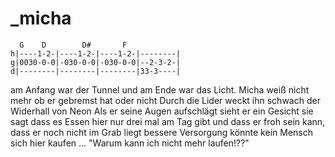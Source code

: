 # _micha

```
  G	   D	    D#	     F
h|----1-2-|----1-2-|----1-2-|--------|
g|0030-0-0|-030-0-0|-030-0-0|--2-3-2-|
d|--------|--------|--------|33-3----|
```

am Anfang war der Tunnel und am Ende war das Licht.
Micha weiß nicht mehr ob er gebremst hat oder nicht
Durch die Lider weckt ihn schwach der Widerhall von Neon
Als er seine Augen aufschlägt sieht er ein Gesicht
sie sagt dass es Essen hier nur drei mal am Tag gibt
und dass er froh sein kann, dass er noch nicht im Grab liegt
bessere Versorgung könnte kein Mensch sich hier kaufen
             ... "Warum kann ich nicht mehr laufen!??"
